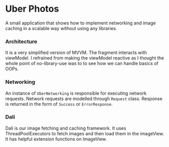 # Uber Photos
A small application that shows how to implement networking and image caching in a scalable way without using any libraries.

### Architecture
It is a very simplified version of MVVM. The fragment interacts with viewModel. I refrained from making the viewModel reactive as I thought the whole point of no-library-use was to to see how we can handle basics of OOPs.

### Networking
An instance of `UberNetworking` is responsible for executing network requests. Network requests are modelled through `Request` class. Response is returned in the form of `Success` or `ErrorResponse`.

### Dali
Dali is our image fetching and caching framework. It uses ThreadPoolExecutors to fetch images and then load them in the imageView. It has helpful extension functions on ImageView.

